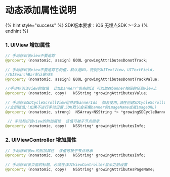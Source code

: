 # 动态添加属性说明

{% hint style="success" %}
SDK版本要求：iOS 无埋点SDK &gt;=2.x
{% endhint %}

### 1. UIView 增加属性

```java
// 手动标识该view不要追踪
@property (nonatomic, assign) BOOL growingAttributesDonotTrack; 
​
// 手动标识该view不要追踪它的值，默认是NO，特别的UITextView，UITextField，
//UISearchBar默认是YES
@property (nonatomic, assign) BOOL growingAttributesDonotTrackValue; 
​
//手动标识该view的取值  比如banner广告条的id 可以放在banner按钮的任意view上
@property (nonatomic, copy)   NSString *growingAttributesValue; 
​
// 手动标识SDCycleScrollView组件的bannerIds  如若使用,请在创建SDCycleScrollView实例对象后,
//立即赋值;(如果不进行手动设置,SDK默认会采集banner的imageName或者imageURL)
@property (nonatomic, strong)  NSArray<NSString *> *growingSDCycleBannerIds;
​
 // 手动标识该view的附加属性  该值可被子节点继承
@property (nonatomic, copy)   NSString* growingAttributesInfo; 
```

### 2. UIViewController 增加属性

```java
// 手动标识该vc的附加属性  该值可被子节点继承
@property (nonatomic, copy)   NSString* growingAttributesInfo; 
​
// 手动标识该页面的标题，必须在该UIViewController显示之前设置
@property (nonatomic, copy)   NSString* growingAttributesPageName; 
```

